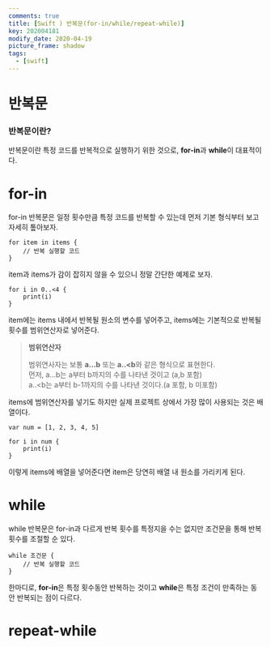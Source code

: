 ```yaml
---
comments: true
title: [Swift ) 반복문(for-in/while/repeat-while)]
key: 202004181
modify_date: 2020-04-19
picture_frame: shadow
tags:
  - [swift]
---
```

 
# 반복문

### 반복문이란?
 
반복문이란 특정 코드를 반복적으로 실행하기 위한 것으로, **for-in**과 **while**이 대표적이다.
 
# for-in
 
for-in 반복문은 일정 횟수만큼 특정 코드를 반복할 수 있는데 먼저 기본 형식부터 보고 자세히 톺아보자.
```
for item in items {
    // 반복 실행할 코드
}
```
item과 items가 감이 잡히지 않을 수 있으니 정말 간단한 예제로 보자.
```
for i in 0..<4 {
    print(i)
}
```
item에는 items 내에서 반복될 원소의 변수를 넣어주고, items에는 기본적으로 반복될 횟수를 범위연산자로 넣어준다.
 
> **범위연산자**
> 
> 범위연사자는 보통 **a...b** 또는 **a..<b**와 같은 형식으로 표현한다.   
> 먼저, a...b는 a부터 b까지의 수를 나타낸 것이고 (a,b 포함)   
> a..<b는 a부터 b-1까지의 수를 나타낸 것이다.(a 포함, b 미포함)
 
 
items에 범위연산자를 넣기도 하지만 실제 프로젝트 상에서 가장 많이 사용되는 것은 배열이다.
```
var num = [1, 2, 3, 4, 5]
 
for i in num {
    print(i)
}
```
이렇게 items에 배열을 넣어준다면 item은 당연히 배열 내 원소를 가리키게 된다.
 
# while
 
while 반복문은 for-in과 다르게 반복 횟수를 특정지을 수는 없지만 조건문을 통해 반복 횟수를 조절할 순 있다.
```
while 조건문 {
    // 반복 실행할 코드
}
```

한마디로, **for-in**은 특정 횟수동안 반복하는 것이고 **while**은 특정 조건이 만족하는 동안 반복되는 점이 다르다.
 
# repeat-while
